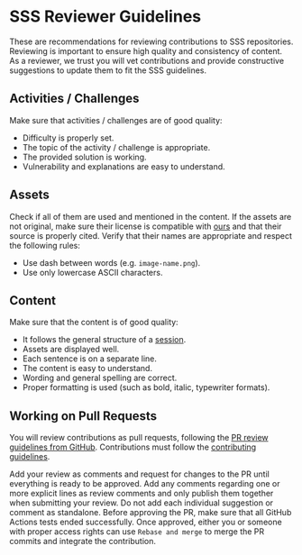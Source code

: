 # SSS Reviewer Guidelines

These are recommendations for reviewing contributions to SSS repositories.
Reviewing is important to ensure high quality and consistency of content.
As a reviewer, we trust you will vet contributions and provide constructive suggestions to update them to fit the SSS guidelines.

## Activities / Challenges

Make sure that activities / challenges are of good quality:

- Difficulty is properly set.
- The topic of the activity / challenge is appropriate.
- The provided solution is working.
- Vulnerability and explanations are easy to understand.

## Assets

Check if all of them are used and mentioned in the content.
If the assets are not original, make sure their license is compatible with [ours](COPYING.md) and that their source is properly cited.
Verify that their names are appropriate and respect the following rules:

- Use dash between words (e.g. `image-name.png`).
- Use only lowercase ASCII characters.

## Content

Make sure that the content is of good quality:

- It follows the general structure of a [session](https://github.com/security-summer-school/template-public/tree/master/session-name-1).
- Assets are displayed well.
- Each sentence is on a separate line.
- The content is easy to understand.
- Wording and general spelling are correct.
- Proper formatting is used (such as bold, italic, typewriter formats).

## Working on Pull Requests

You will review contributions as pull requests, following the [PR review guidelines from GitHub](https://docs.github.com/en/pull-requests/collaborating-with-pull-requests/reviewing-changes-in-pull-requests/about-pull-request-reviews).
Contributions must follow the [contributing guidelines](CONTRIBUTING.md).

Add your review as comments and request for changes to the PR until everything is ready to be approved.
Add any comments regarding one or more explicit lines as review comments and only publish them together when submitting your review.
Do not add each individual suggestion or comment as standalone.
Before approving the PR, make sure that all GitHub Actions tests ended successfully.
Once approved, either you or someone with proper access rights can use `Rebase and merge` to merge the PR commits and integrate the contribution.
